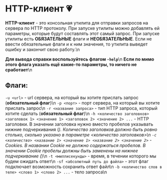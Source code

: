 # HTTP-клиент :heartpulse:

**HTTP-клиент** - это консольная утилита для отправки запросов на сервера по HTTP протоколу.
При запуске утилиты можно добавлять ей параметры, которые будут составлять этот самый запрос. При запуске утилиты есть **ОБЯЗАТЕЛЬНЫЕ** флаги и **НЕОБЯЗАТЕЛЬНЫЕ**. Если не ввести обязательные флаги и к ним значения, то утилита выведет ошибку и закончит свою работу.\n

**Для вывода справки воспользуйтесь флагом `-help`**\n
__Если по мимо этого флага указать ещё какие-то параметры, то ничего не сработает__\n

## Флаги:

`-u <url>` - url сервера, на который вы хотите прислать запрос (**обязательный флаг**)\n
`-p <порт>` - порт сервера, на который вы хотите прислать запрос\n
`-r <название запроса>` - тип HTTP запроса, который хотите сделать (**обязательный флаг**)\n
`-h <количество заголовков> <заголовок 1> <значение 1> <заголовок 2> <значение 2> ...` - HTTP заголовки. В значении заголовка нужно вместо пробелов указывать нижние подчеркивания (_). Количество заголовков должно быть ровно столько, сколько указано в параметре <количество заголовков>\n
`-c <количество> <название 1> <значение 1> <название 2> <значение 2>` - Cookies. В названии Cookie не должно содержаться пробелов. В значении Cookie пробелы должны быть заменены на нижнее подчеркивание (_)\n
`-t <миллисекунды>` - время, в течении которого мы будем ожидать ответ\n
`-sf <абсолютный путь до файла>` - этот флаг подключает возможность сохранить ответ файл\n
`-b <количество слов в теле> <слово 1> <слово 2> ...` - тело запроса\n
